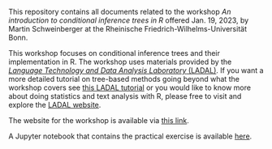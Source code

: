 This repository contains all documents related to the workshop *An introduction to conditional inference trees in R* offered Jan. 19, 2023, by Martin Schweinberger at the Rheinische Friedrich-Wilhelms-Universität Bonn.


This workshop focuses on conditional inference trees and their implementation in R. The workshop uses materials provided by the [*Language Technology and Data Analysis Laboratory* (LADAL)](www.ladal.edu.au). If you want a more detailed tutorial on tree-based methods going beyond what the workshop covers see [this LADAL tutorial](https://ladal.edu.au/tree.html) or you would like to know more about doing statistics and text analysis with R, please free to visit and explore the [LADAL website](www.ladal.edu.au).


The website for the workshop is available via [this link](https://martinschweinberger.github.io/TreesUBonn/index.html).


A Jupyter notebook that contains the practical exercise is available [here](https://mybinder.org/v2/gh/SLCLADAL/interactive-notebooks/main?labpath=notebooks%2Ftreesubonn_bi.ipynb). 